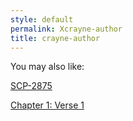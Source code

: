 ```yaml
---
style: default
permalink: Xcrayne-author
title: crayne-author
---
```

You may also like:

[SCP-2875](http://scp-wiki.net/scp-2875)

[Chapter 1: Verse 1](http://scp-wiki.net/chapter-1-verse-1)
